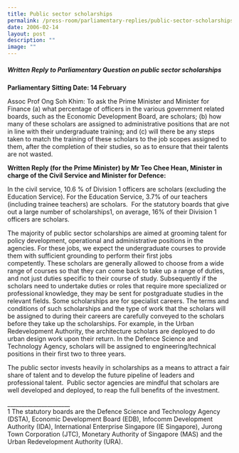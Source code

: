 ```yaml
---
title: Public sector scholarships
permalink: /press-room/parliamentary-replies/public-sector-scholarships/
date: 2006-02-14
layout: post
description: ""
image: ""
---
```

##### Written Reply to Parliamentary Question on public sector scholarships

**Parliamentary Sitting Date: 14 February**

Assoc Prof Ong Soh Khim: To ask the Prime Minister and Minister for Finance (a) what percentage of officers in the various government related boards, such as the Economic Development Board, are scholars; (b) how many of these scholars are assigned to administrative positions that are not in line with their undergraduate training; and (c) will there be any steps taken to match the training of these scholars to the job scopes assigned to them, after the completion of their studies, so as to ensure that their talents are not wasted.

**Written Reply (for the Prime Minister) by Mr Teo Chee Hean, Minister in charge of the Civil Service and Minister for Defence:**

In the civil service, 10.6 % of Division 1 officers are scholars (excluding the Education Service). For the Education Service, 3.7% of our teachers (including trainee teachers) are scholars.  For the statutory boards that give out a large number of scholarships1, on average, 16% of their Division 1 officers are scholars.

The majority of public sector scholarships are aimed at grooming talent for policy development, operational and administrative positions in the agencies. For these jobs, we expect the undergraduate courses to provide them with sufficient grounding to perform their first jobs competently. These scholars are generally allowed to choose from a wide range of courses so that they can come back to take up a range of duties, and not just duties specific to their course of study. Subsequently if the scholars need to undertake duties or roles that require more specialized or professional knowledge, they may be sent for postgraduate studies in the relevant fields. Some scholarships are for specialist careers. The terms and conditions of such scholarships and the type of work that the scholars will be assigned to during their careers are carefully conveyed to the scholars before they take up the scholarships. For example, in the Urban Redevelopment Authority, the architecture scholars are deployed to do urban design work upon their return. In the Defence Science and Technology Agency, scholars will be assigned to engineering/technical positions in their first two to three years.  

The public sector invests heavily in scholarships as a means to attract a fair share of talent and to develop the future pipeline of leaders and professional talent.  Public sector agencies are mindful that scholars are well developed and deployed, to reap the full benefits of the investment. 

\_\_\_\_\_\_\_\_\_\_\_\_\_\_\_\_\_\_\_\_\_\_  
1 The statutory boards are the Defence Science and Technology Agency (DSTA), Economic Development Board (EDB), Infocomm Development Authority (IDA), International Enterprise Singapore (IE Singapore), Jurong Town Corporation (JTC), Monetary Authority of Singapore (MAS) and the Urban Redevelopment Authority (URA).